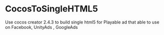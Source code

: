 # CocosToSingleHTML5
Use cocos creator 2.4.3 to build single html5 for Playable ad that able to use on Facebook, UnityAds , GoogleAds
